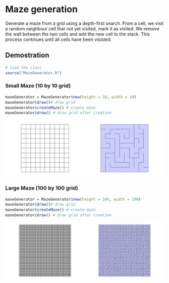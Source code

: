 Maze generation
================

Generate a maze from a grid using a depth-first search. From a cell, we
visit a random neighbour cell that not yet visited, mark it as visited.
We remove the wall between the two cells and add the new cell to the
stack. This process continues until all cells have been visisted.

## Demostration

``` r
# load the class
source("MazeGenerator.R")
```

### Small Maze (10 by 10 grid)

``` r
maxeGenerator = MazeGenerator$new(height = 10, width = 10)
maxeGenerator$draw()# draw grid 
maxeGenerator$createMaze() # create maze
maxeGenerator$draw() # draw grid after creation
```

<img src="README_files/figure-gfm/SmallMaze-1.png" width="50%" /><img src="README_files/figure-gfm/SmallMaze-2.png" width="50%" />

### Large Maze (100 by 100 grid)

``` r
maxeGenerator = MazeGenerator$new(height = 100, width = 100)
maxeGenerator$draw()# draw grid 
maxeGenerator$createMaze() # create maze
maxeGenerator$draw() # draw grid after creation
```

<img src="README_files/figure-gfm/LargeMaze-1.png" width="50%" /><img src="README_files/figure-gfm/LargeMaze-2.png" width="50%" />

